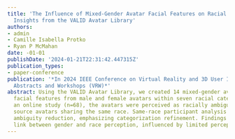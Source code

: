 ```yaml
---
title: 'The Influence of Mixed-Gender Avatar Facial Features on Racial Perception:
  Insights from the VALID Avatar Library'
authors:
- admin
- Camille Isabella Protko
- Ryan P McMahan
date: -01-01
publishDate: '2024-01-21T22:31:42.447315Z'
publication_types:
- paper-conference
publication: '*In 2024 IEEE Conference on Virtual Reality and 3D User Interfaces
  Abstracts and Workshops (VRW)*'
abstract: Using the VALID Avatar Library, we created 14 mixed-gender avatars by combining
  facial features from male and female avatars within seven racial categories. In
  an online study (n=68), the avatars were perceived as racially ambiguous, despite
  source avatars sharing the same race. Same-race participant analysis showed nuanced
  ambiguity reduction, emphasizing categorization refinement. Findings suggest a potential
  link between gender and race perception, influenced by limited perceptual expertise.
---
```

